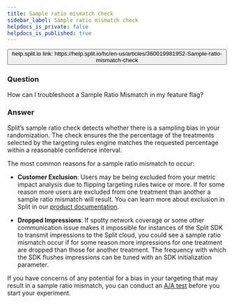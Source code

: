 ```yaml
---
title: Sample ratio mismatch check
sidebar_label: Sample ratio mismatch check
helpdocs_is_private: false
helpdocs_is_published: true
---
```


<p>
  <button style={{borderRadius:'8px', border:'1px', fontFamily:'Courier New', fontWeight:'800', textAlign:'left'}}> help.split.io link: https://help.split.io/hc/en-us/articles/360019981952-Sample-ratio-mismatch-check </button>
</p>

### Question

<p>
  How can I troubleshoot a Sample Ratio Mismatch in my feature flag?
</p>
<h3 id="h_01JENNESWRFM95B3FC6KWZ5Q7R">
  <a id="answer" class="header-anchor" href="#answer"></a>Answer
</h3>
<p>
  Split’s sample ratio check detects whether there is a sampling bias in your randomization.
  The check ensures the the percentage of the treatments selected by the targeting
  rules engine matches the requested percentage within a reasonable confidence
  interval.
</p>
<p>
  The most common reasons for a sample ratio mismatch to occur:
</p>
<ul>
  <li>
    <p>
      <strong>Customer Exclusion</strong>: Users may be being excluded from
      your metric impact analysis due to flipping targeting rules twice or
      more. If for some reason more users are excluded from one treatment than
      another a sample ratio mismatch will result. You can learn more about
      exclusion in Split in our
      <a href="https://docs.split.io/docs/attribution-exclusion#section-user-exclusion">product documentation</a>.
    </p>
  </li>
  <li>
    <strong>Dropped Impressions</strong>: If spotty network coverage or some
    other communication issue makes it impossible for instances of the Split
    SDK to transmit impressions to the Split cloud, you could see a sample ratio
    mismatch occur if for some reason more impressions for one treatment are
    dropped than those for another treatment. The frequency with which the SDK
    flushes impressions can be tuned with an SDK initialization parameter.
  </li>
</ul>
<p>
  If you have concerns of any potential for a bias in your targeting that may result
  in a sample ratio mismatch, you can conduct an
  <a href="https://help.split.io/hc/en-us/articles/360031279312-Running-an-A-A-test" target="_self">A/A test</a>
  before you start your experiment.&nbsp;
</p>
